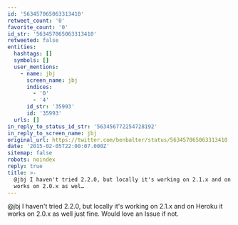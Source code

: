 ```yaml
---
id: '563457065063313410'
retweet_count: '0'
favorite_count: '0'
id_str: '563457065063313410'
retweeted: false
entities:
  hashtags: []
  symbols: []
  user_mentions:
    - name: jbj
      screen_name: jbj
      indices:
        - '0'
        - '4'
      id_str: '35993'
      id: '35993'
  urls: []
in_reply_to_status_id_str: '563456772254728192'
in_reply_to_screen_name: jbj
original_url: https://twitter.com/benbalter/status/563457065063313410
date: '2015-02-05T22:00:07.000Z'
sitemap: false
robots: noindex
reply: true
title: >-
  @jbj I haven't tried 2.2.0, but locally it's working on 2.1.x and on Heroku it
  works on 2.0.x as wel…
---
```


@jbj I haven't tried 2.2.0, but locally it's working on 2.1.x and on Heroku it works on 2.0.x as well just fine. Would love an Issue if not.